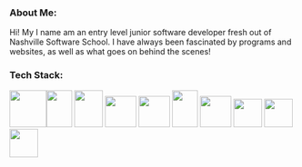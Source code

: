 ### About Me:
  Hi! My I name am an entry level junior software developer fresh out of Nashville Software School. I have always been fascinated by programs and websites, as well as what goes on behind the scenes!

### Tech Stack:
  <img src="https://upload.wikimedia.org/wikipedia/commons/thumb/6/61/HTML5_logo_and_wordmark.svg/2048px-HTML5_logo_and_wordmark.svg.png" height="65" width="65" ><img src="https://i.pinimg.com/originals/eb/7e/20/eb7e20e646f5b7ec9ed4f8f78a5dee8f.png" height="65" width="45" >
  <img src="https://upload.wikimedia.org/wikipedia/commons/thumb/d/d4/Javascript-shield.svg/726px-Javascript-shield.svg.png" height="65" width="50" >
    <img src="https://cdn.freebiesupply.com/logos/large/2x/react-1-logo-png-transparent.png" height="55" width="55" >
    <img src="https://cdn.icon-icons.com/icons2/2415/PNG/512/csharp_original_logo_icon_146578.png" height="55" width="55" >
    <img src="https://cdn.iconscout.com/icon/free/png-256/microsoft-dot-net-1175176.png" height="65" width="45" >
    <img src="https://img.favpng.com/22/9/5/portable-network-graphics-clip-art-database-computer-icons-transparency-png-favpng-T0F5WvejdgKM4LjvP5iYP6N6p.jpg" height="55" width="55" >
    <img src="https://cdn-icons-png.flaticon.com/512/5968/5968322.png" height="50" width="50" >
    <img src="https://seeklogo.com/images/P/postman-logo-0087CA0D15-seeklogo.com.png" height="50" width="50" >
    <img src="https://git-scm.com/images/logos/downloads/Git-Icon-1788C.png" height="50" width="50" >
